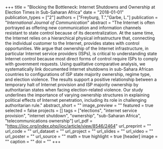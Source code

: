 +++
title = "Blocking the Bottleneck: Internet Shutdowns and Ownership at Election Times in Sub-Saharan Africa"
date = "2018-01-01"
publication_types = ["2"]
authors = ["Freyburg, T.","Garbe, L."]
publication = "_International Journal of Communication_"
abstract = "The Internet is often portrayed as offering new communication and information channels resistant to state control because of its decentralization. At the same time, the Internet relies on a hierarchical physical infrastructure that, connecting the individual customer to the Internet, provides states with control opportunities. We argue that ownership of the Internet infrastructure, in particular Internet service providers (ISPs), is critical to understanding state Internet control because most direct forms of control require ISPs to comply with government requests. Using qualitative comparative analysis, we systematically link documented Internet shutdowns in sub-Sahara African countries to configurations of ISP state majority ownership, regime type, and election violence. The results support a positive relationship between a temporary halt of Internet provision and ISP majority ownership by authoritarian states when facing election-related violence. Our study underlines the importance of varying ownership structures in explaining political effects of Internet penetration, including its role in challenging authoritarian rule."
abstract_short = ""
image_preview = ""
featured = true
selected = false
projects = []
tags = ["elections", "internet service provision", "internet shutdown", "ownership", "sub-Saharan Africa", "telecommunications ownership"]
url_pdf = "https://ijoc.org/index.php/ijoc/article/view/8546/2464"
url_preprint = ""
url_code = ""
url_dataset = ""
url_project = ""
url_slides = ""
url_video = ""
url_poster = ""
url_source = ""
math = true
highlight = true
[header]
image = ""
caption = ""
doi = ""
+++
